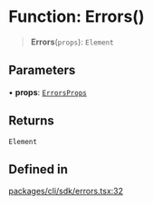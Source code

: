 # Function: Errors()

> **Errors**(`props`): `Element`

## Parameters

• **props**: [`ErrorsProps`](../interfaces/ErrorsProps.md)

## Returns

`Element`

## Defined in

[packages/cli/sdk/errors.tsx:32](https://github.com/andreisergiu98/baeta/blob/277f62f15bfdecc05d507a84e60b62e5bc08a747/packages/cli/sdk/errors.tsx#L32)
